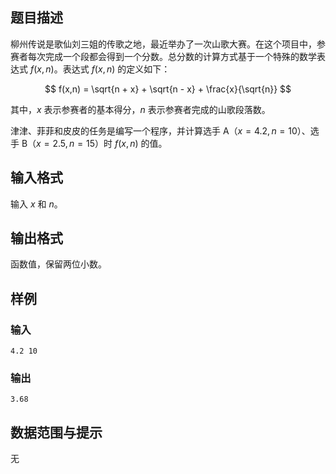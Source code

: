 
## 题目描述

柳州传说是歌仙刘三姐的传歌之地，最近举办了一次山歌大赛。在这个项目中，参赛者每次完成一个段都会得到一个分数。总分数的计算方式基于一个特殊的数学表达式 $f(x,n)$。表达式 $f(x,n)$ 的定义如下：

$$
f(x,n) = \sqrt{n + x} + \sqrt{n - x} + \frac{x}{\sqrt{n}}
$$

其中，$x$ 表示参赛者的基本得分，$n$ 表示参赛者完成的山歌段落数。

津津、菲菲和皮皮的任务是编写一个程序，并计算选手 A（$x=4.2,n=10$）、选手 B（$x=2.5,n=15$）时 $f(x,n)$ 的值。

## 输入格式
输入 $x$ 和 $n$。

## 输出格式
函数值，保留两位小数。

## 样例
### 输入
```
4.2 10
```
### 输出
```
3.68
```

## 数据范围与提示
无
